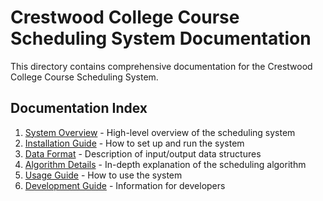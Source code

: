 # Crestwood College Course Scheduling System Documentation

This directory contains comprehensive documentation for the Crestwood College Course Scheduling System.

## Documentation Index

1. [System Overview](system_overview.md) - High-level overview of the scheduling system
2. [Installation Guide](installation.md) - How to set up and run the system
3. [Data Format](data_format.md) - Description of input/output data structures
4. [Algorithm Details](algorithm_details.md) - In-depth explanation of the scheduling algorithm
5. [Usage Guide](usage_guide.md) - How to use the system
6. [Development Guide](development_guide.md) - Information for developers
